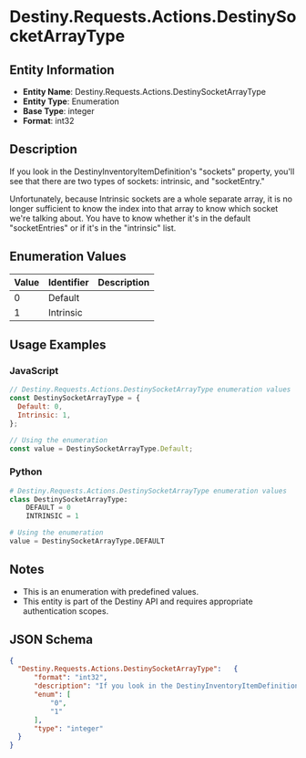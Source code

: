# Destiny.Requests.Actions.DestinySocketArrayType

## Entity Information
- **Entity Name**: Destiny.Requests.Actions.DestinySocketArrayType
- **Entity Type**: Enumeration
- **Base Type**: integer
- **Format**: int32

## Description
If you look in the DestinyInventoryItemDefinition's "sockets" property, you'll see that there are two types of sockets: intrinsic, and "socketEntry."
Unfortunately, because Intrinsic sockets are a whole separate array, it is no longer sufficient to know the index into that array to know which socket we're talking about. You have to know whether it's in the default "socketEntries" or if it's in the "intrinsic" list.

## Enumeration Values

| Value | Identifier | Description |
|-------|------------|-------------|
| 0 | Default |  |
| 1 | Intrinsic |  |

## Usage Examples

### JavaScript
```javascript
// Destiny.Requests.Actions.DestinySocketArrayType enumeration values
const DestinySocketArrayType = {
  Default: 0,
  Intrinsic: 1,
};

// Using the enumeration
const value = DestinySocketArrayType.Default;
```

### Python
```python
# Destiny.Requests.Actions.DestinySocketArrayType enumeration values
class DestinySocketArrayType:
    DEFAULT = 0
    INTRINSIC = 1

# Using the enumeration
value = DestinySocketArrayType.DEFAULT
```

## Notes
- This is an enumeration with predefined values.
- This entity is part of the Destiny API and requires appropriate authentication scopes.

## JSON Schema
```json
{
  "Destiny.Requests.Actions.DestinySocketArrayType":   {
      "format": "int32",
      "description": "If you look in the DestinyInventoryItemDefinition's \"sockets\" property, you'll see that there are two types of sockets: intrinsic, and \"socketEntry.\"\r\nUnfortunately, because Intrinsic sockets are a whole separate array, it is no longer sufficient to know the index into that array to know which socket we're talking about. You have to know whether it's in the default \"socketEntries\" or if it's in the \"intrinsic\" list.",
      "enum": [
          "0",
          "1"
      ],
      "type": "integer"
  }
}
```
